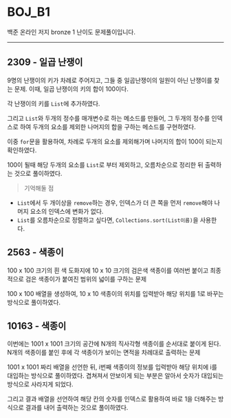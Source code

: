 # BOJ_B1
백준 온라인 저지 bronze 1 난이도 문제풀이입니다.

---

## 2309 - 일곱 난쟁이

9명의 난쟁이의 키가 차례로 주어지고, 그들 중 일곱난쟁이의 일원이 아닌 난쟁이를 찾는 문제. 이때, 일곱 난쟁이의 키의 합이 100이다.

각 난쟁이의 키를 `List`에 추가하였다. 

그리고 `List`와 두개의 정수를 매개변수로 하는 메소드를 만들어, 그 두개의 정수를 인덱스로 하여 두개의 요소를 제외한 나머지의 합을 구하는 메소드를 구현하였다.

이중 `for`문을 활용하여, 차례로 두개의 요소를 제외해가며 나머지의 합이 100이 되는지 확인하였다. 

100이 될때 해당 두개의 요소를 `List`로 부터 제외하고, 오름차순으로 정리한 뒤 출력하는 것으로 풀이하였다.

> 기억해둘 점
- `List`에서 두 개이상을 `remove`하는 경우, 인덱스가 더 큰 쪽을 먼저 `remove`해야 나머지 요소의 인덱스에 변화가 없다.
- `List`를 오름차순으로 정렬하고 싶다면, `Collections.sort(List이름)`을 사용한다.

## 2563 - 색종이

100 x 100 크기의 흰 색 도화지에 10 x 10 크기의 검은색 색종이를 여러번 붙이고 최종적으로 검은 색종이가 붙여진 범위의 넓이를 구하는 문제

100 x 100 배열을 생성하여, 10 x 10 색종이의 위치를 입력받아 해당 위치를 1로 바꾸는 방식으로 풀이하였다.

## 10163 - 색종이

이번에는 1001 x 1001 크기의 공간에 N개의 직사각형 색종이를 순서대로 붙이게 된다. N개의 색종이를 붙인 후에 각 색종이가 보이는 면적을 차례대로 출력하는 문제

1001 x 1001 짜리 배열을 선언한 뒤, i번째 색종이의 정보를 입력받아 해당 위치에 i를 대입하는 방식으로 풀이하였다. 겹쳐져서 안보이게 되는 부분은 알아서 숫자가 대입되는 방식으로 사라지게 되었다.

그리고 결과 배열을 선언하여 해당 칸의 숫자를 인덱스로 활용하여 바로 1을 더해주는 방식으로 결과를 내어 출력하는 것으로 풀이하였다.

